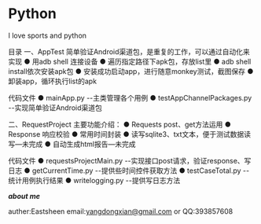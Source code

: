 
Python
========
I love sports and python

目录
一、AppTest
  简单验证Android渠道包，是重复的工作，可以通过自动化来实现
    ● 用adb shell 连接设备
    ● 遍历指定路径下apk包，存放list里
    ● adb shell install依次安装apk包
    ● 安装成功启动app，进行随意monkey测试，截图保存
    ● 卸装app，循环执行list的apk

  代码文件
    ● mainApp.py  --主类管理各个用例
    ● testAppChannelPackages.py  --实现简单验证Android渠道包

二、RequestProject
  主要功能介绍：
    ● Requests  post、get方法运用
    ● Response 响应校验
    ● 常用时间封装
    ● 读写sqlite3、txt文本，便于测试数据读写—未完成
    ● 自动生成html报告—未完成
	
  代码文件
    ● requestsProjectMain.py  --实现接口post请求，验证response、写日志
    ● getCurrentTime.py --提供些时间控件获取方法
    ● testCaseTotal.py  --统计用例执行结果
    ● writelogging.py   --提供写日志方法



***about me***

auther:Eastsheen
email:yangdongxian@gmail.com or QQ:393857608

